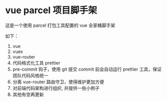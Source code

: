 # vue parcel 项目脚手架

这是一个使用 parcel 打包工具配置的 vue 全家桶脚手架

如下：

1. vue
2. vuex
3. vue-router
4. 代码格式化工具 prettier
5. pre-commit 钩子，使用 git 提交 commit 前会自动运行 prettier 工具，保证团队代码风格统一
6. 分离 vue-router 路由守卫，使得维护更加方便
7. 对前端代码架构进行组织, 并提供一些小例子
8. 其他有空再更新
